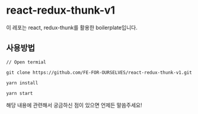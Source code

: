 # react-redux-thunk-v1

이 레포는 react, redux-thunk를 활용한 boilerplate입니다.

## 사용방법

```
// Open termial

git clone https://github.com/FE-FOR-OURSELVES/react-redux-thunk-v1.git

yarn install

yarn start
```

해당 내용에 관련해서 궁금하신 점이 있으면 언제든 말씀주세요!
